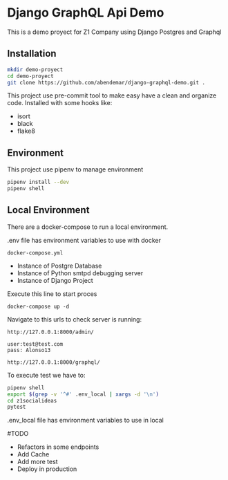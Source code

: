 # Django GraphQL Api Demo

This is a demo proyect for Z1 Company using Django Postgres and Graphql

## Installation

```bash
mkdir demo-proyect
cd demo-proyect
git clone https://github.com/abendemar/django-graphql-demo.git .
```

This project use pre-commit tool to make easy have a clean and organize code. Installed with some hooks like:

- isort
- black
- flake8


## Environment

This project use pipenv to manage environment

```bash
pipenv install --dev
pipenv shell
```

## Local Environment

There are a docker-compose to run a local environment.

.env file has environment variables to use with docker

`docker-compose.yml`
- Instance of Postgre Database
- Instance of Python smtpd debugging server
- Instance of Django Project

Execute this line to start proces
```
docker-compose up -d
```
Navigate to this urls to check server is running:

`http://127.0.0.1:8000/admin/`
```
user:test@test.com
pass: Alonso13
```

`http://127.0.0.1:8000/graphql/`

To execute test we have to:
```bash
pipenv shell
export $(grep -v '^#' .env_local | xargs -d '\n')
cd z1socialideas
pytest
```
.env_local file has environment variables to use in local


#TODO
- Refactors in some endpoints
- Add Cache
- Add more test
- Deploy in production
